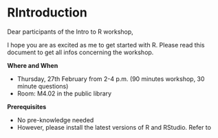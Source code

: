 # RIntroduction

Dear participants of the Intro to R workshop,

I hope you are as excited as me to get started with R. Please read this document to get all infos concerning the workshop.

**Where and When**

* Thursday, 27th February from 2-4 p.m. (90 minutes workshop, 30 minute questions)
* Room: M4.02 in the public library

**Prerequisites**

* No pre-knowledge needed
* However, please install the latest versions of R and RStudio. Refer to 